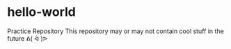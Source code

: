 # hello-world
Practice Repository
This repository may or may not contain cool stuff in the future ᕕ( ᐛ )ᕗ
